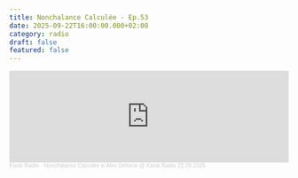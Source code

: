 ```yaml
---
title: Nonchalance Calculée - Ep.53
date: 2025-09-22T16:00:00.000+02:00
category: radio
draft: false
featured: false
---
```

<iframe width="100%" height="166" scrolling="no" frameborder="no" allow="autoplay" src="https://w.soundcloud.com/player/?url=https%3A//api.soundcloud.com/tracks/soundcloud%253Atracks%253A2174914557&color=%23ff5500&auto_play=false&hide_related=false&show_comments=true&show_user=true&show_reposts=false&show_teaser=true"></iframe><div style="font-size: 10px; color: #cccccc;line-break: anywhere;word-break: normal;overflow: hidden;white-space: nowrap;text-overflow: ellipsis; font-family: Interstate,Lucida Grande,Lucida Sans Unicode,Lucida Sans,Garuda,Verdana,Tahoma,sans-serif;font-weight: 100;"><a href="https://soundcloud.com/kioskradio" title="Kiosk Radio" target="_blank" style="color: #cccccc; text-decoration: none;">Kiosk Radio</a> · <a href="https://soundcloud.com/kioskradio/nonchalance-calculee-w-alex-deforce-kiosk-radio-22092025" title="Nonchalance Calculée w Alex Deforce @ Kiosk Radio 22.09.2025" target="_blank" style="color: #cccccc; text-decoration: none;">Nonchalance Calculée w Alex Deforce @ Kiosk Radio 22.09.2025</a></div>
